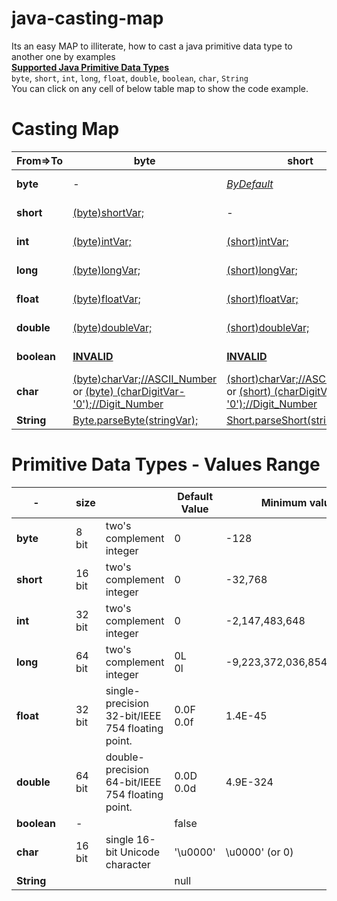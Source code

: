 # java-casting-map
Its an easy MAP to illiterate, how to cast a java primitive data type to another one by examples  
[**Supported Java Primitive Data Types**][1]  
`byte`, `short`, `int`, `long`, `float`, `double`, `boolean`, `char`, `String`  
You can click on any cell of below table map to show the code example.


Casting Map
============


| From=>To 	|       **byte**        |       **short**       |   **int**     |         **long**      |       **float**       |   **double**     |         **boolean**      |       **char**       |   **String**     |  
| --- | --- | --- | --- | --- | --- | --- | --- | --- | --- |
| **byte**  	| -                     | [*ByDefault*][01]      | [*ByDefault*][02]    | [*ByDefault*][03] | [*ByDefault*][04]  | [*ByDefault*][05] | [**INVALID**][06] | [*(char)byteVar;//ASCII_Char*][07]  | [*Byte.toString(byteVar);*][08] or [ByConcatenation][09] |
| **short** 	| [(byte)shortVar;][10] | -  | [*ByDefault*][12]    | [*ByDefault*][13] | [*ByDefault*][14]  | [*ByDefault*][15] | [**INVALID**][16] | [*(char)shortVar;//ASCII_Char*][17]  | [*Short.toString(shortVar);*][18] or [ByConcatenation][19] |
| **int**   	| [(byte)intVar;][20]   | [(short)intVar;][21] | -     | [*ByDefault*][23] | [*ByDefault*][24]  | [*ByDefault*][25] | [**INVALID**][26] | [*(char)intVar;//ASCII_Char*][27]  | [*Integer.toString(intVar);*][28] or [ByConcatenation][29] |
| **long**   	| [(byte)longVar;][30]  | [(short)longVar;][31] | [(int)longVar;][32]     | - | [*ByDefault*][34]  | [*ByDefault*][35] | [**INVALID**][36] | [*(char)longVar;//ASCII_Char*][37]  | [*Long.toString(longVar);*][38] or [ByConcatenation][39] |
| **float**   	| [(byte)floatVar;][40] | [(short)floatVar;][41] | [(int)floatVar;][42]     | [(long)floatVar;][43] | -  | [*ByDefault*][45] | [**INVALID**][46] | [*(char)floatVar;//ASCII_Char*][47]  | [*Float.toString(floatVar);*][48] or [ByConcatenation][49] |
| **double**   	| [(byte)doubleVar;][50] | [(short)doubleVar;][51] | [(int)doubleVar;][52]     | [(long)doubleVar;][53] | [(float)doubleVar;][54]  | - | [**INVALID**][56] | [*(char)doubleVar;//ASCII_Char*][57]  | [*Double.toString(doubleVar);*][58] or [ByConcatenation][59] |
| **boolean**	| [**INVALID**][60]   | [**INVALID**][60] | [**INVALID**][60] | [**INVALID**][60] | [**INVALID**][60]  | [**INVALID**][60] | - | [**INVALID**][60]  | [*Boolean.toString(booleanVar);*][68] or [ByConcatenation][69] |
| **char**   	| [(byte)charVar;//ASCII_Number][70] or [(byte) (charDigitVar-'0');//Digit_Number][720]   | [(short)charVar;//ASCII_Number][71] or [(short) (charDigitVar-'0');//Digit_Number][721] | [*ByDefault//ASCII_Number*][72] or [(charDigitVar-'0');//Digit_Number][722] | [*ByDefault//ASCII_Number*][73] or [(charDigitVar-'0');//Digit_Number][723] | [*ByDefault//ASCII_Number*][74] or [(charDigitVar-'0');//Digit_Number][724]  | [*ByDefault//ASCII_Number*][75] or [(charDigitVar-'0');//Digit_Number][725] | [**INVALID**][76] | -  | [*Char.toString(charVar);*][78] or [ByConcatenation][79] |
| **String**   	| [Byte.parseByte(stringVar);][80]   | [Short.parseShort(stringVar);][81] | [Integer.parseInt(stringVar);][82] | [Long.parseLong(stringVar);][83] | [Float.parseFloat(stringVar);][84]  | [Double.parseDouble(stringVar);][85] | [Boolean.parseBoolean(stringVar);][86] | [stringVar.charAt(index);][87]  | - |


Primitive Data Types - Values Range
============

|      -      |   | **size** |                                                 | **Default Value**     | **Minimum value**           | **Maximum value**         |       |
| ----------- | - | -------- | ----------------------------------------------- | --------------------- | --------------------------- | ------------------------- | ----- |
| **byte**    |   | 8 bit    | two's complement integer                        | 0                     | \-128                       | 127                       | 2\^7  |
| **short**   |   | 16 bit   | two's complement integer                        | 0                     | \-32,768                    | 32,767                    | 2\^15 |
| **int**     |   | 32 bit   | two's complement integer                        | 0                     | \-2,147,483,648             | 2,147,483,647             | 2\^31 |
| **long**    |   | 64 bit   | two's complement integer                        | 0L <br> 0l            | \-9,223,372,036,854,770,000 | 9,223,372,036,854,770,000 | 2\^63 |
| **float**   |   | 32 bit   | single-precision 32-bit/IEEE 754 floating point.| 0.0F <br> 0.0f        | 1.4E-45                     | 3.4028235E38              |       |
| **double**  |   | 64 bit   | double-precision 64-bit/IEEE 754 floating point.| 0.0D <br> 0.0d        | 4.9E-324                    | 1.7976931348623157E308    |       |
| **boolean** |   | \-       |                                                 | false                 |                             |                           |       |
| **char**    |   | 16 bit   | single 16-bit Unicode character                 | '\\u0000'             | \\u0000' (or 0)             | \\uffff' (or 65,535)      |       |
| **String**  |   |          |                                                 | null                  |                             |                           |       |










[1]: https://docs.oracle.com/javase/tutorial/java/nutsandbolts/datatypes.html

[01]: https://github.com/ahmednabil88/java-casting-map/blob/master/src/main/java/java_casting_map/ByteCasting.java#L20-L23 "BY Default - No casting required"
[02]: https://github.com/ahmednabil88/java-casting-map/blob/master/src/main/java/java_casting_map/ByteCasting.java#L25-L28 "BY Default - No casting required"
[03]: https://github.com/ahmednabil88/java-casting-map/blob/master/src/main/java/java_casting_map/ByteCasting.java#L30-L33 "BY Default - No casting required"
[04]: https://github.com/ahmednabil88/java-casting-map/blob/master/src/main/java/java_casting_map/ByteCasting.java#L35-L38 "BY Default - No casting required"
[05]: https://github.com/ahmednabil88/java-casting-map/blob/master/src/main/java/java_casting_map/ByteCasting.java#L40-L43 "BY Default - No casting required"
[06]: https://github.com/ahmednabil88/java-casting-map/blob/master/src/main/java/java_casting_map/ByteCasting.java#L45-L48
[07]: https://github.com/ahmednabil88/java-casting-map/blob/master/src/main/java/java_casting_map/ByteCasting.java#L50-L53
[08]: https://github.com/ahmednabil88/java-casting-map/blob/master/src/main/java/java_casting_map/ByteCasting.java#L55-L57
[09]: https://github.com/ahmednabil88/java-casting-map/blob/master/src/main/java/java_casting_map/ByteCasting.java#L59-L61

[10]: https://github.com/ahmednabil88/java-casting-map/blob/master/src/main/java/java_casting_map/ShortCasting.java#L20-L22
[12]: https://github.com/ahmednabil88/java-casting-map/blob/master/src/main/java/java_casting_map/ShortCasting.java#L24-L27 "BY Default - No casting required"
[13]: https://github.com/ahmednabil88/java-casting-map/blob/master/src/main/java/java_casting_map/ShortCasting.java#L29-L32 "BY Default - No casting required"
[14]: https://github.com/ahmednabil88/java-casting-map/blob/master/src/main/java/java_casting_map/ShortCasting.java#L34-L37 "BY Default - No casting required"
[15]: https://github.com/ahmednabil88/java-casting-map/blob/master/src/main/java/java_casting_map/ShortCasting.java#L39-L42 "BY Default - No casting required"
[16]: https://github.com/ahmednabil88/java-casting-map/blob/master/src/main/java/java_casting_map/ShortCasting.java#L44-L47
[17]: https://github.com/ahmednabil88/java-casting-map/blob/master/src/main/java/java_casting_map/ShortCasting.java#L49-L52
[18]: https://github.com/ahmednabil88/java-casting-map/blob/master/src/main/java/java_casting_map/ShortCasting.java#L54-L56
[19]: https://github.com/ahmednabil88/java-casting-map/blob/master/src/main/java/java_casting_map/ShortCasting.java#L58-L60

[20]: https://github.com/ahmednabil88/java-casting-map/blob/master/src/main/java/java_casting_map/IntCasting.java#L20-L23
[21]: https://github.com/ahmednabil88/java-casting-map/blob/master/src/main/java/java_casting_map/IntCasting.java#L25-L27
[23]: https://github.com/ahmednabil88/java-casting-map/blob/master/src/main/java/java_casting_map/IntCasting.java#L29-L32 "BY Default - No casting required"
[24]: https://github.com/ahmednabil88/java-casting-map/blob/master/src/main/java/java_casting_map/IntCasting.java#L34-L37 "BY Default - No casting required"
[25]: https://github.com/ahmednabil88/java-casting-map/blob/master/src/main/java/java_casting_map/IntCasting.java#L39-L42 "BY Default - No casting required"
[26]: https://github.com/ahmednabil88/java-casting-map/blob/master/src/main/java/java_casting_map/IntCasting.java#L44-L47
[27]: https://github.com/ahmednabil88/java-casting-map/blob/master/src/main/java/java_casting_map/IntCasting.java#L49-L52
[28]: https://github.com/ahmednabil88/java-casting-map/blob/master/src/main/java/java_casting_map/IntCasting.java#L54-L56
[29]: https://github.com/ahmednabil88/java-casting-map/blob/master/src/main/java/java_casting_map/IntCasting.java#L58-L60


[30]: https://github.com/ahmednabil88/java-casting-map/blob/master/src/main/java/java_casting_map/LongCasting.java#L20-L23
[31]: https://github.com/ahmednabil88/java-casting-map/blob/master/src/main/java/java_casting_map/LongCasting.java#L25-L27
[32]: https://github.com/ahmednabil88/java-casting-map/blob/master/src/main/java/java_casting_map/LongCasting.java#L29-L32
[34]: https://github.com/ahmednabil88/java-casting-map/blob/master/src/main/java/java_casting_map/LongCasting.java#L34-L37 "BY Default - No casting required"
[35]: https://github.com/ahmednabil88/java-casting-map/blob/master/src/main/java/java_casting_map/LongCasting.java#L39-L42 "BY Default - No casting required"
[36]: https://github.com/ahmednabil88/java-casting-map/blob/master/src/main/java/java_casting_map/LongCasting.java#L44-L47
[37]: https://github.com/ahmednabil88/java-casting-map/blob/master/src/main/java/java_casting_map/LongCasting.java#L49-L52
[38]: https://github.com/ahmednabil88/java-casting-map/blob/master/src/main/java/java_casting_map/LongCasting.java#L54-L56
[39]: https://github.com/ahmednabil88/java-casting-map/blob/master/src/main/java/java_casting_map/LongCasting.java#L58-L60



[40]: https://github.com/ahmednabil88/java-casting-map/blob/master/src/main/java/java_casting_map/FloatCasting.java#L20-L22
[41]: https://github.com/ahmednabil88/java-casting-map/blob/master/src/main/java/java_casting_map/FloatCasting.java#L24-L26
[42]: https://github.com/ahmednabil88/java-casting-map/blob/master/src/main/java/java_casting_map/FloatCasting.java#L28-L30
[43]: https://github.com/ahmednabil88/java-casting-map/blob/master/src/main/java/java_casting_map/FloatCasting.java#L32-L34
[45]: https://github.com/ahmednabil88/java-casting-map/blob/master/src/main/java/java_casting_map/FloatCasting.java#L36-L39 "BY Default - No casting required"
[46]: https://github.com/ahmednabil88/java-casting-map/blob/master/src/main/java/java_casting_map/FloatCasting.java#L41-L45
[47]: https://github.com/ahmednabil88/java-casting-map/blob/master/src/main/java/java_casting_map/FloatCasting.java#L46-L49
[48]: https://github.com/ahmednabil88/java-casting-map/blob/master/src/main/java/java_casting_map/FloatCasting.java#L51-L53
[49]: https://github.com/ahmednabil88/java-casting-map/blob/master/src/main/java/java_casting_map/FloatCasting.java#L55-L57


[50]: https://github.com/ahmednabil88/java-casting-map/blob/master/src/main/java/java_casting_map/DoubleCasting.java#L20-L22
[51]: https://github.com/ahmednabil88/java-casting-map/blob/master/src/main/java/java_casting_map/DoubleCasting.java#L24-L26
[52]: https://github.com/ahmednabil88/java-casting-map/blob/master/src/main/java/java_casting_map/DoubleCasting.java#L28-L30
[53]: https://github.com/ahmednabil88/java-casting-map/blob/master/src/main/java/java_casting_map/DoubleCasting.java#L32-L34
[54]: https://github.com/ahmednabil88/java-casting-map/blob/master/src/main/java/java_casting_map/DoubleCasting.java#L36-L38
[56]: https://github.com/ahmednabil88/java-casting-map/blob/master/src/main/java/java_casting_map/DoubleCasting.java#L40-L43
[57]: https://github.com/ahmednabil88/java-casting-map/blob/master/src/main/java/java_casting_map/DoubleCasting.java#L45-L48
[58]: https://github.com/ahmednabil88/java-casting-map/blob/master/src/main/java/java_casting_map/DoubleCasting.java#L50-L52
[59]: https://github.com/ahmednabil88/java-casting-map/blob/master/src/main/java/java_casting_map/DoubleCasting.java#L54-L56

[60]: https://github.com/ahmednabil88/java-casting-map/blob/master/src/main/java/java_casting_map/BooleanCasting.java#L20-L22 "boolean - Can NOT be casted to byte/short/int/long/float/double/char"
[68]: https://github.com/ahmednabil88/java-casting-map/blob/master/src/main/java/java_casting_map/BooleanCasting.java#L24-L27
[69]: https://github.com/ahmednabil88/java-casting-map/blob/master/src/main/java/java_casting_map/BooleanCasting.java#L29-L32


[70]: https://github.com/ahmednabil88/java-casting-map/blob/master/src/main/java/java_casting_map/CharCasting.java#L20-L23
[71]: https://github.com/ahmednabil88/java-casting-map/blob/master/src/main/java/java_casting_map/CharCasting.java#L25-L28
[72]: https://github.com/ahmednabil88/java-casting-map/blob/master/src/main/java/java_casting_map/CharCasting.java#L30-L34
[73]: https://github.com/ahmednabil88/java-casting-map/blob/master/src/main/java/java_casting_map/CharCasting.java#L36-L40
[74]: https://github.com/ahmednabil88/java-casting-map/blob/master/src/main/java/java_casting_map/CharCasting.java#L42-L46
[75]: https://github.com/ahmednabil88/java-casting-map/blob/master/src/main/java/java_casting_map/CharCasting.java#L48-L52
[76]: https://github.com/ahmednabil88/java-casting-map/blob/master/src/main/java/java_casting_map/CharCasting.java#L54-L57
[78]: https://github.com/ahmednabil88/java-casting-map/blob/master/src/main/java/java_casting_map/CharCasting.java#L59-L61
[79]: https://github.com/ahmednabil88/java-casting-map/blob/master/src/main/java/java_casting_map/CharCasting.java#L63-L65

[720]: https://github.com/ahmednabil88/java-casting-map/blob/master/src/main/java/java_casting_map/CharCasting.java#L75-L78
[721]: https://github.com/ahmednabil88/java-casting-map/blob/master/src/main/java/java_casting_map/CharCasting.java#L80-L83
[722]: https://github.com/ahmednabil88/java-casting-map/blob/master/src/main/java/java_casting_map/CharCasting.java#L85-L88
[723]: https://github.com/ahmednabil88/java-casting-map/blob/master/src/main/java/java_casting_map/CharCasting.java#L90-L93
[724]: https://github.com/ahmednabil88/java-casting-map/blob/master/src/main/java/java_casting_map/CharCasting.java#L95-L98
[725]: https://github.com/ahmednabil88/java-casting-map/blob/master/src/main/java/java_casting_map/CharCasting.java#L100-L103


[80]: https://github.com/ahmednabil88/java-casting-map/blob/master/src/main/java/java_casting_map/StringCasting.java#L19-L22
[81]: https://github.com/ahmednabil88/java-casting-map/blob/master/src/main/java/java_casting_map/StringCasting.java#L24-L27
[82]: https://github.com/ahmednabil88/java-casting-map/blob/master/src/main/java/java_casting_map/StringCasting.java#L29-L32
[83]: https://github.com/ahmednabil88/java-casting-map/blob/master/src/main/java/java_casting_map/StringCasting.java#L34-L37
[84]: https://github.com/ahmednabil88/java-casting-map/blob/master/src/main/java/java_casting_map/StringCasting.java#L39-L42
[85]: https://github.com/ahmednabil88/java-casting-map/blob/master/src/main/java/java_casting_map/StringCasting.java#L44-L47
[86]: https://github.com/ahmednabil88/java-casting-map/blob/master/src/main/java/java_casting_map/StringCasting.java#L49-L55
[87]: https://github.com/ahmednabil88/java-casting-map/blob/master/src/main/java/java_casting_map/StringCasting.java#L57-L60

